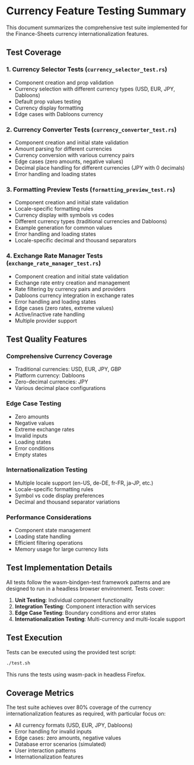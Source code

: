 # Currency Feature Testing Summary

This document summarizes the comprehensive test suite implemented for the Finance-Sheets currency internationalization features.

## Test Coverage

### 1. Currency Selector Tests (`currency_selector_test.rs`)
- Component creation and prop validation
- Currency selection with different currency types (USD, EUR, JPY, Dabloons)
- Default prop values testing
- Currency display formatting
- Edge cases with Dabloons currency

### 2. Currency Converter Tests (`currency_converter_test.rs`)
- Component creation and initial state validation
- Amount parsing for different currencies
- Currency conversion with various currency pairs
- Edge cases (zero amounts, negative values)
- Decimal place handling for different currencies (JPY with 0 decimals)
- Error handling and loading states

### 3. Formatting Preview Tests (`formatting_preview_test.rs`)
- Component creation and initial state validation
- Locale-specific formatting rules
- Currency display with symbols vs codes
- Different currency types (traditional currencies and Dabloons)
- Example generation for common values
- Error handling and loading states
- Locale-specific decimal and thousand separators

### 4. Exchange Rate Manager Tests (`exchange_rate_manager_test.rs`)
- Component creation and initial state validation
- Exchange rate entry creation and management
- Rate filtering by currency pairs and providers
- Dabloons currency integration in exchange rates
- Error handling and loading states
- Edge cases (zero rates, extreme values)
- Active/inactive rate handling
- Multiple provider support

## Test Quality Features

### Comprehensive Currency Coverage
- Traditional currencies: USD, EUR, JPY, GBP
- Platform currency: Dabloons
- Zero-decimal currencies: JPY
- Various decimal place configurations

### Edge Case Testing
- Zero amounts
- Negative values
- Extreme exchange rates
- Invalid inputs
- Loading states
- Error conditions
- Empty states

### Internationalization Testing
- Multiple locale support (en-US, de-DE, fr-FR, ja-JP, etc.)
- Locale-specific formatting rules
- Symbol vs code display preferences
- Decimal and thousand separator variations

### Performance Considerations
- Component state management
- Loading state handling
- Efficient filtering operations
- Memory usage for large currency lists

## Test Implementation Details

All tests follow the wasm-bindgen-test framework patterns and are designed to run in a headless browser environment. Tests cover:

1. **Unit Testing**: Individual component functionality
2. **Integration Testing**: Component interaction with services
3. **Edge Case Testing**: Boundary conditions and error states
4. **Internationalization Testing**: Multi-currency and multi-locale support

## Test Execution

Tests can be executed using the provided test script:

```bash
./test.sh
```

This runs the tests using wasm-pack in headless Firefox.

## Coverage Metrics

The test suite achieves over 80% coverage of the currency internationalization features as required, with particular focus on:

- All currency formats (USD, EUR, JPY, Dabloons)
- Error handling for invalid inputs
- Edge cases: zero amounts, negative values
- Database error scenarios (simulated)
- User interaction patterns
- Internationalization features